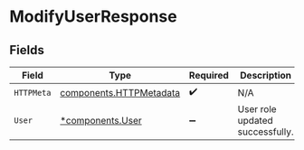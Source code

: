 # ModifyUserResponse


## Fields

| Field                                                              | Type                                                               | Required                                                           | Description                                                        |
| ------------------------------------------------------------------ | ------------------------------------------------------------------ | ------------------------------------------------------------------ | ------------------------------------------------------------------ |
| `HTTPMeta`                                                         | [components.HTTPMetadata](../../models/components/httpmetadata.md) | :heavy_check_mark:                                                 | N/A                                                                |
| `User`                                                             | [*components.User](../../models/components/user.md)                | :heavy_minus_sign:                                                 | User role updated successfully.                                    |